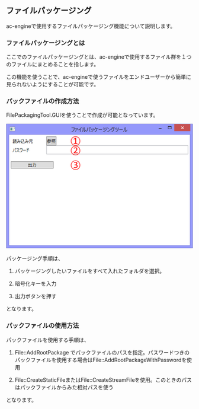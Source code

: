 ﻿## ファイルパッケージング

ac-engineで使用するファイルパッケージング機能について説明します。

### ファイルパッケージングとは

ここでのファイルパッケージングとは、ac-engineで使用するファイル群を１つのファイルにまとめることを指します。

この機能を使うことで、ac-engineで使うファイルをエンドユーザーから簡単に見られないようにすることが可能です。

### パックファイルの作成方法

FilePackagingTool.GUIを使うことで作成が可能となっています。

![FilePackGUI スクリーンショット](img/IO.FilePackagingGUI.png)

パッケージング手順は、

1. パッケージングしたいファイルをすべて入れたフォルダを選択。

2. 暗号化キーを入力

3. 出力ボタンを押す

となります。

### パックファイルの使用方法

パックファイルを使用する手順は、

1. File::AddRootPackage でパックファイルのパスを指定。パスワードつきのパックファイルを使用する場合はFile::AddRootPackageWithPasswordを使用

2. File::CreateStaticFileまたはFile::CreateStreamFileを使用。このときのパスはパックファイルからみた相対パスを使う

となります。